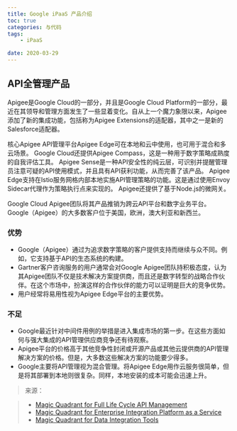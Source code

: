 ```yaml
---
title: Google iPaaS 产品介绍
toc: true
categories: 与代码
tags: 
	- iPaaS

date: 2020-03-29
---
```


## API全管理产品

Apigee是Google Cloud的一部分，并且是Google Cloud Platform的一部分，最近在其领导和管理方面发生了一些显着变化。自从上一个魔力象限以来，Apigee添加了新的集成功能，包括称为Apigee Extensions的适配器，其中之一是新的Salesforce适配器。

核心Apigee API管理平台Apigee Edge可在本地和云中使用，也可用于混合和多云场景。 Google Cloud还提供Apigee Compass，这是一种用于数字策略成熟度的自我评估工具。 Apigee Sense是一种API安全性的纯云层，可识别并提醒管理员注意可疑的API使用模式，并且具有API获利功能，从而完善了该产品。 Apigee Edge支持在Istio服务网格内部本地实施API管理策略的功能。这是通过使用Envoy Sidecar代理作为策略执行点来实现的。 Apigee还提供了基于Node.js的微网关。

Google Cloud Apigee团队将其产品推销为跨云API平台和数字业务平台。 Google（Apigee）的大多数客户位于美国，欧洲，澳大利亚和新西兰。

### 优势

- Google（Apigee）通过为追求数字策略的客户提供支持而继续与众不同。例如，它支持基于API的生态系统的构建。
- Gartner客户咨询服务的用户通常会对Google Apigee团队持积极态度，认为其Apigee团队不仅是技术解决方案提供商，而且还是数字转型的战略合作伙伴。在这个市场中，扮演这样的合作伙伴的能力可以证明是巨大的竞争优势。
- 用户经常将易用性视为Apigee Edge平台的主要优势。

### 不足

- Google最近针对中间件用例的举措是进入集成市场的第一步。在这些方面如何与强大集成的API管理供应商竞争还有待观察。
- Apigee平台的价格高于其他竞争性封闭或开源产品或其他云提供商的API管理解决方案的价格。但是，大多数这些解决方案的功能要少得多。
- Google主要将API管理视为混合管理。将Apigee Edge用作云服务很简单，但是将其部署到本地则很复杂。同样，本地安装的成本可能会迅速上升。

> 来源：

> - [Magic Quadrant for Full Life Cycle API Management](https://www.gartner.com/doc/reprints?id=1-1S7GFML6&ct=191011&st=sb)
> - [Magic Quadrant for Enterprise Integration Platform as a Service](https://www.gartner.com/doc/reprints?id=1-6DKO9VM&ct=190315&st=sb?)
> - [Magic Quadrant for Data Integration Tools](https://www.gartner.com/doc/reprints?id=1-1OCUQYNJ&ct=190805&st=sb?)

